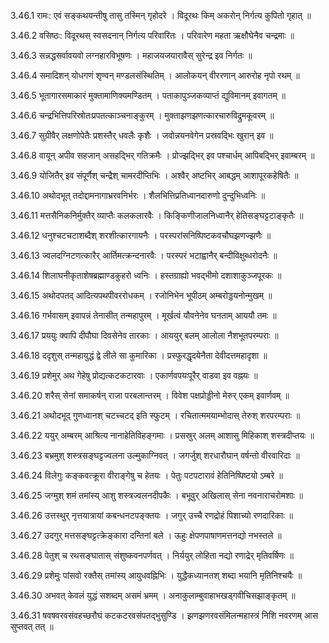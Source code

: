 3.46.1
रामः:
एवं सङ्कथयन्तीषु तासु तस्मिन् गृहोदरे ।
विदूरथः किम् अकरोन् निर्गत्य कुपितो गृहात् ॥


3.46.2
वसिष्ठः:
विदूरथस् स्वसदनान् निर्गत्य परिवारितः ।
परिवारेण महता ऋक्षौघेनैव चन्द्रमाः ॥


3.46.3
सन्नद्धसर्वावयवो लग्नहारविभूषणः ।
महाजयजयारावैस् सुरेन्द्र इव निर्गतः ॥


3.46.4
समादिशन् योधगणं शृण्वन् मण्डलसंस्थितिम् ।
आलोकयन् वीररणान् आरुरोह नृपो रथम् ॥


3.46.5
भूतागारसमाकारं मुक्तामाणिक्यमण्डितम् ।
पताकापुञ्जकव्याप्तं द्युविमानम् इवागतम् ॥


3.46.6
चन्द्रभित्तिपरिस्रोतःप्रपतत्काञ्चनाङ्कुरम् ।
मुक्ताझणझणत्कारचारुविद्रुमकूवरम् ॥


3.46.7
सुग्रीवैर् लक्षणोपेतैः प्रशस्तैर् धवलैः कृशैः ।
जवोन्नयनवेगेन प्रस्रवद्भिः खुरान् इव ॥


3.46.8
वायून् अपीव सहजान् असहद्भिर् गतिक्रमैः ।
प्रोज्झद्भिर् इव पश्चार्धम् आपिबद्भिर् इवाम्बरम् ॥


3.46.9
योजितैर् इव संपूर्णैश् चन्द्रैश् चामरदीप्तिभिः ।
अश्वैर् अष्टभिर् आबद्धम् आशापूरकहेषितैः ॥


3.46.10
अथोदभूत् तदोद्दामनागाभ्ररवनिर्भरः ।
शैलभित्तिप्रतिध्वानदारुणो दुन्दुभिध्वनिः ॥


3.46.11
मत्तसैनिकनिर्मुक्तैर् व्याप्तैः कलकलारवैः ।
किङ्किणीजालनिध्वानैर् हेतिसङ्घट्टटाङ्कृतैः ॥


3.46.12
धनुश्चटचटाशब्दैश् शरशीत्कारगायनैः ।
परस्परांसनिष्पिष्टकवचौघझणज्झणैः ॥


3.46.13
ज्वलदग्निटणत्कारैर् आर्तिमत्क्रन्दनारवैः ।
परस्परं भटाह्वानैर् बन्दीविक्षुब्धरोदनैः ॥


3.46.14
शिलाघनीकृताशेषब्रह्माण्डकुहरो ध्वनिः ।
हस्तग्राह्यो भवद्भीमो दशाशाकुञ्जपूरकः ॥


3.46.15
अथोदपतद् आदित्यपथपीवररोधकम् ।
रजोनिभेन भूपीठम् अम्बरोड्डयनोन्मुखम् ॥


3.46.16
गर्भवासम् इवापन्नं तेनासीत् तन्महापुरम् ।
मूर्खत्वं यौवनेनेव घनताम् आययौ तमः ॥


3.46.17
प्रययुः क्वापि दीपौघा दिवसेनेव तारकाः ।
आययुर् बलम् आलोला नैशभूतपरम्पराः ॥


3.46.18
ददृशुस् तन्महायुद्धं द्वे लीले सा कुमारिका ।
प्रस्फुरद्धृदयेनैता देवीदत्तमहादृशा ॥


3.46.19
प्रशेमुर् अथ गेहेषु प्रोद्यत्कटकटारवाः ।
एकार्णवपयःपूरैर् वाडवा इव वह्नयः ॥


3.46.20
शरैस् सेनां समाकर्षन् राजा परबलान्तरम् ।
विवेश पक्षप्रोड्डीनो मेरुर् एकम् इवार्णवम् ॥


3.46.21
अथोदभूद् गुणध्वानश् चटच्चटद् इति स्फुटम् ।
रचितात्ममयाम्भोदास् तेरुश् शरपरम्पराः ॥


3.46.22
ययुर् अम्बरम् आश्रित्य नानाहेतिविहङ्गमाः ।
प्रसस्रुर् अलम् आशासु मिहिकाश् शस्त्रदीप्तयः ॥


3.46.23
बभ्रमुश् शस्त्रसङ्घट्टज्वलना उल्मुकाग्निवत् ।
जगर्जुश् शरधारौघान् वर्षन्तो वीरवारिदाः ॥


3.46.24
विलेगुः कङ्कवत्क्रूरा वीराङ्गेषु च हेतयः ।
पेतुः पटपटारावं हेतिनिष्पिष्टयो ऽम्बरे ॥


3.46.25
जग्मुश् शमं तमांस्य् आशु शस्त्रज्वलनदीपकैः ।
बभूवुर् अखिलास् सेना नवनाराचरोमशाः ॥


3.46.26
उत्तस्थुर् नृत्तयात्रायां कबन्धनटपङ्क्तयः ।
जगुर् उच्चै रणद्रोहं पिशाच्यो रणदारिकाः ॥


3.46.27
उदगुर् मत्तसङ्घट्टत्क्रेङ्कारा दन्तिनां बले ।
ऊहुः क्षेपणपाषाणमत्तनद्यो नभस्तले ॥


3.46.28
पेतुश् च रथसङ्घातास् संशुष्कवनपर्णवत् ।
निर्ययुर् लोहिता नद्यो रणाद्रेर् मृतिवर्षिणः ॥


3.46.29
प्रशेमुः पांसवो रक्तैस् तमांस्य् आयुधवह्निभिः ।
युद्धैकध्यानतश् शब्दा भयानि मृतिनिश्चयैः ॥


3.46.30
अभवत् केवलं युद्धं सशब्दम् असमं भ्रमम् ।
अनाकुलाम्बुवाहाभखड्गवीचिसझाङ्कृतम् ॥


3.46.31
षवषवरवसंवहच्छरौघं कटकटरवसंपतद्भुसुण्डि ।
झणझणरवसंमिलन्महास्त्रं निशि नवरणम् आस सुप्तवत् तत् ॥

